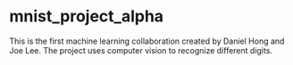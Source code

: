 # mnist_project_alpha
This is the first machine learning collaboration created by Daniel Hong and Joe Lee. The project uses computer vision to recognize different digits.
